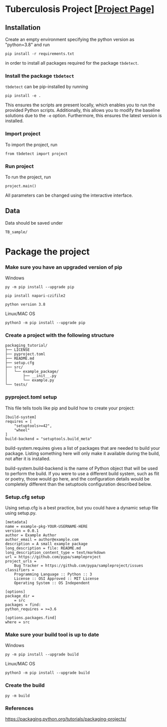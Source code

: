 
# Tuberculosis Project [[Project Page]](https://github.com/marinadominguez/TBProject)

## Installation

Create an empty environment specifying the python version as "python=3.8" and run
```
pip install -r requirements.txt
```
in order to install all packages required for the package `tbdetect`.


### Install the package `tbdetect`

`tbdetect` can be pip-installed by running
```
pip install -e .
```
This ensures the scripts are present locally, which enables you to run the provided Python scripts. Additionally, this allows you to modify the baseline solutions due to the `-e` option. Furthermore, this ensures the latest version is installed.


### Import project

To import the project, run

```
from tbdetect import project
```

### Run project

To run the project, run
```
project.main()
```

All parameters can be changed using the interactive interface.


## Data

Data should be saved under
```
TB_sample/
```


# Package the project

### Make sure you have an upgraded version of pip
Windows
```
py -m pip install --upgrade pip

pip install napari-czifile2

python version 3.8

```

Linux/MAC OS
```
python3 -m pip install --upgrade pip
```

### Create a project with the following structure
```
packaging_tutorial/
├── LICENSE
├── pyproject.toml
├── README.md
├── setup.cfg
├── src/
│   └── example_package/
│       ├── __init__.py
│       └── example.py
└── tests/
```

### pyproject.toml setup

This file tells tools like pip and build how to create your project:

```
[build-system]
requires = [
    "setuptools>=42",
    "wheel"
]
build-backend = "setuptools.build_meta"
```
build-system.requires gives a list of packages that are needed to build your package. Listing something here will only make it available during the build, not after it is installed.

build-system.build-backend is the name of Python object that will be used to perform the build. If you were to use a different build system, such as flit or poetry, those would go here, and the configuration details would be completely different than the setuptools configuration described below.


### Setup.cfg setup
Using setup.cfg is a best practice, but you could have a dynamic setup file using setup.py.

```
[metadata]
name = example-pkg-YOUR-USERNAME-HERE
version = 0.0.1
author = Example Author
author_email = author@example.com
description = A small example package
long_description = file: README.md
long_description_content_type = text/markdown
url = https://github.com/pypa/sampleproject
project_urls =
    Bug Tracker = https://github.com/pypa/sampleproject/issues
classifiers =
    Programming Language :: Python :: 3
    License :: OSI Approved :: MIT License
    Operating System :: OS Independent

[options]
package_dir =
    = src
packages = find:
python_requires = >=3.6

[options.packages.find]
where = src

```

### Make sure your build tool is up to date
Windows
```
py -m pip install --upgrade build
```
Linux/MAC OS
```
python3 -m pip install --upgrade build
```


### Create the build
```
py -m build
```














### References
https://packaging.python.org/tutorials/packaging-projects/
